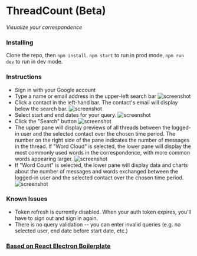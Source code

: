 # ThreadCount (Beta)

*Visualize your correspondence*

### Installing
Clone the repo, then `npm install`. `npm start` to run in prod mode, `npm run dev` to run in dev mode.


### Instructions
* Sign in with your Google account
* Type a name or email address in the upper-left search bar
![screenshot](https://i.imgur.com/npKwtmm.jpg)
* Click a contact in the left-hand bar. The contact's email will display below the search bar.
![screenshot](https://i.imgur.com/avQuY78.jpg)
* Select start and end dates for your query.
![screenshot](https://i.imgur.com/x7yrGij.jpg)
* Click the "Search" button
![screenshot](https://i.imgur.com/ri0AmSM.jpg)
* The upper pane will display previews of all threads between the logged-in user and the selected contact over the chosen time period. The number on the right side of the pane indicates the number of messages in the thread. If "Word Cloud" is selected, the lower pane will display the most commonly used words in the correspondence, with more common words appearing larger.
![screenshot](https://i.imgur.com/Vp0lz4u.jpg)
* If "Word Count" is selected, the lower pane will display data and charts about the number of messages and words exchanged between the logged-in user and the selected contact over the chosen time period.
![screenshot](https://i.imgur.com/9tGQ6RQ.jpg)

### Known Issues
* Token refresh is currently disabled. When your auth token expires, you'll have to sign out and sign in again.
* There is no query validation -- you can enter invalid queries (e.g. no selected user, end date before start date, etc.)

### [Based on React Electron Boilerplate](https://github.com/chentsulin/electron-react-boilerplate)
